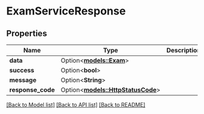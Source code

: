 # ExamServiceResponse

## Properties

Name | Type | Description | Notes
------------ | ------------- | ------------- | -------------
**data** | Option<[**models::Exam**](Exam.md)> |  | [optional]
**success** | Option<**bool**> |  | [optional]
**message** | Option<**String**> |  | [optional]
**response_code** | Option<[**models::HttpStatusCode**](HttpStatusCode.md)> |  | [optional]

[[Back to Model list]](../README.md#documentation-for-models) [[Back to API list]](../README.md#documentation-for-api-endpoints) [[Back to README]](../README.md)



